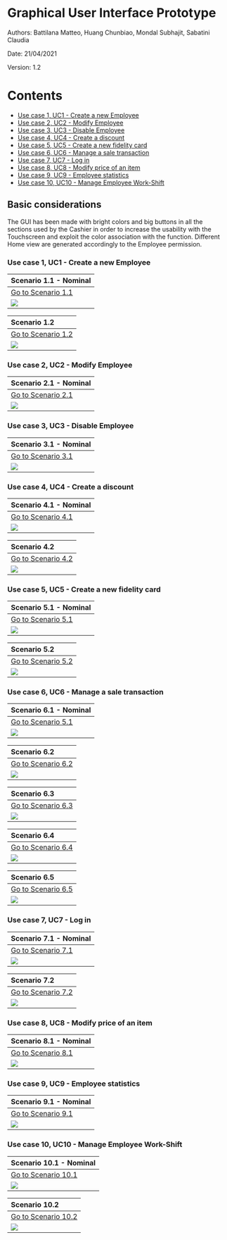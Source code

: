 # Graphical User Interface Prototype  

Authors: Battilana Matteo, Huang Chunbiao, Mondal Subhajit, Sabatini Claudia

Date: 21/04/2021

Version: 1.2


# Contents
- [Use case 1, UC1 - Create a new Employee](#use-case-1-uc1-create-a-new-employee)
- [Use case 2, UC2 - Modify Employee](#use-case-2-uc2-modify-employee)
- [Use case 3, UC3 - Disable Employee](#use-case-3-uc3-disable-employee)
- [Use case 4, UC4 - Create a discount](#use-case-4-uc4-create-a-discount)
- [Use case 5, UC5 - Create a new fidelity card](#use-case-5-uc5-create-a-new-fidelity-card)
- [Use case 6, UC6 - Manage a sale transaction](#use-case-6-uc6-manage-a-sale-transaction)
- [Use case 7, UC7 - Log in](#use-case-7-uc7-log-in)
- [Use case 8, UC8 - Modify price of an item](#use-case-8-uc8-modify-price-of-an-item)
- [Use case 9, UC9 - Employee statistics](#use-case-9-uc9-employee-statistics)
- [Use case 10, UC10 - Manage Employee Work-Shift](#use-case-10-uc10-manage-employee-work-shift)

## Basic considerations
The GUI has been made with bright colors and big buttons in all the sections used by the Cashier in order to increase the usability with the Touchscreen and exploit the color association with the function. Different Home view are generated accordingly to the Employee permission.

### Use case 1, UC1 - Create a new Employee
 | Scenario 1.1 - Nominal  |
 | :----------- |
 |[Go to Scenario 1.1](./RequirementsDocument.md#scenario-11-nominal)|
 | ![](image/s1.1.png)|

 | Scenario 1.2 |
 | :----------- |
 |[Go to Scenario 1.2](./RequirementsDocument.md#scenario-12)|
 | ![](image/s1.2.png)|

### Use case 2, UC2 - Modify Employee
 | Scenario 2.1 - Nominal |
 | :----------- |
 |[Go to Scenario 2.1](./RequirementsDocument.md#scenario-21-nominal)|
 | ![](image/s2.1.png)|

### Use case 3, UC3 - Disable Employee
 | Scenario 3.1 - Nominal |
 | :----------- |
 |[Go to Scenario 3.1](./RequirementsDocument.md#scenario-31-nominal)|
 | ![](image/s3.1.png)|


### Use case 4, UC4 - Create a discount
 | Scenario 4.1 - Nominal |
 | :----------- |
 |[Go to Scenario 4.1](./RequirementsDocument.md#scenario-41-nominal)|
 | ![](image/s4.1.png)|

| Scenario 4.2 |
 | :----------- |
 |[Go to Scenario 4.2](./RequirementsDocument.md#scenario-42)|
 | ![](image/s4.2.png)|


### Use case 5, UC5 - Create a new fidelity card
 | Scenario 5.1 - Nominal |
 | :----------- |
 |[Go to Scenario 5.1](./RequirementsDocument.md#scenario-51-nominal)|
 | ![](image/s5.1.png)|

| Scenario 5.2 |
 | :----------- |
 |[Go to Scenario 5.2](./RequirementsDocument.md#scenario-52)|
 | ![](image/s5.2.png)|


### Use case 6, UC6 - Manage a sale transaction
 | Scenario 6.1 - Nominal |
 | :----------- |
 |[Go to Scenario 5.1](./RequirementsDocument.md#scenario-51-nominal)|
 | ![](image/s6.1.png)|

| Scenario 6.2 |
 | :----------- |
 |[Go to Scenario 6.2](./RequirementsDocument.md#scenario-62)|
 | ![](image/s6.2.png)|

  | Scenario 6.3 |
 | :----------- |
 |[Go to Scenario 6.3](./RequirementsDocument.md#scenario-63)|
 | ![](image/s6.3.png)|

| Scenario 6.4 |
 | :----------- |
 |[Go to Scenario 6.4](./RequirementsDocument.md#scenario-64)|
 | ![](image/s6.4.png)|

  | Scenario 6.5|
 | :----------- |
 |[Go to Scenario 6.5](./RequirementsDocument.md#scenario-65)|
 | ![](image/s6.5.png)|


### Use case 7, UC7 - Log in
 | Scenario 7.1 - Nominal |
 | :----------- |
 |[Go to Scenario 7.1](./RequirementsDocument.md#scenario-71)|
 | ![](image/s7.1.png)|

| Scenario 7.2 |
 | :----------- |
 |[Go to Scenario 7.2](./RequirementsDocument.md#scenario-72)|
 | ![](image/s7.2.png)|



### Use case 8, UC8 - Modify price of an item
 | Scenario 8.1 - Nominal |
 | :----------- |
 |[Go to Scenario 8.1](./RequirementsDocument.md#scenario-81)|
 | ![](image/s8.1.png)|


### Use case 9, UC9 - Employee statistics
 | Scenario 9.1 - Nominal |
 | :----------- |
 |[Go to Scenario 9.1](./RequirementsDocument.md#scenario-91)|
 | ![](image/s9.1.png)|

### Use case 10, UC10 - Manage Employee Work-Shift
 | Scenario 10.1 - Nominal |
 | :----------- |
 |[Go to Scenario 10.1](./RequirementsDocument.md#scenario-101)|
 | ![](image/s10.1.png)|

| Scenario 10.2|
 | :----------- |
 |[Go to Scenario 10.2](./RequirementsDocument.md#scenario-102)|
 | ![](image/s10.2.png)|
